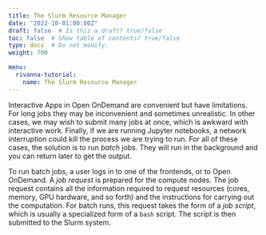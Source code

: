 ```yaml
---
title: The Slurm Resource Manager
date: "2022-10-01:00:00Z"
draft: false  # Is this a draft? true/false
toc: false  # Show table of contents? true/false
type: docs  # Do not modify.
weight: 700

menu:
  rivanna-tutorial:
    name: The Slurm Resource Manager
---
```


Interactive Apps in Open OnDemand are convenient but have limitations. For long jobs they may be inconvenient and sometimes unrealistic. In other cases, we may wish to submit many jobs at once, which is awkward with interactive work. Finally, if we are running Jupyter notebooks, a network interruption could kill the process we are trying to run.  For all of these cases, the solution is to run _batch_ jobs. They will run in the background and you can return later to get the output.

To run batch jobs, a user logs in to one of the frontends, or to Open OnDemand.  A _job request_ is prepared for the compute nodes.  The job request contains all the information required to request resources (cores, memory, GPU hardware, and so forth) and the instructions for carrying out the computation.  For batch runs, this request takes the form of a _job script_, which is usually a specialized form of a `bash` script.  The script is then submitted to the Slurm system. 

